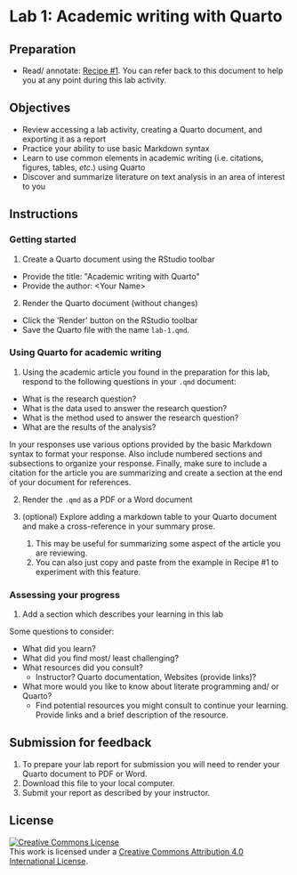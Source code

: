 # Lab 1: Academic writing with Quarto

<!-- 
- [ ] Create dev container
-->

<!-- NOTE: 
You can preview this README.md document by clicking the 'Preview' button in the RStudio toolbar. The rendered document will appear in the 'Viewer' pane to the right as a formatted report.
-->

## Preparation

- Read/ annotate: [Recipe \#1](https://qtalr.github.io/qtalrkit/articles/recipe-1.html). You can refer back to this document to help you at any point during this lab activity.

## Objectives

- Review accessing a lab activity, creating a Quarto document, and exporting it as a report
- Practice your ability to use basic Markdown syntax
- Learn to use common elements in academic writing (i.e. citations, figures, tables, *etc*.) using Quarto
- Discover and summarize literature on text analysis in an area of interest to you

## Instructions

### Getting started

1. Create a Quarto document using the RStudio toolbar
  - Provide the title: "Academic writing with Quarto"
  - Provide the author: \<Your Name\>
2. Render the Quarto document (without changes)
  - Click the 'Render' button on the RStudio toolbar
  - Save the Quarto file with the name `lab-1.qmd`.

### Using Quarto for academic writing

1. Using the academic article you found in the preparation for this lab, respond to the following questions in your `.qmd` document:

- What is the research question?
- What is the data used to answer the research question?
- What is the method used to answer the research question?
- What are the results of the analysis?

In your responses use various options provided by the basic Markdown syntax to format your response. Also include numbered sections and subsections to organize your response. Finally, make sure to include a citation for the article you are summarizing and create a section at the end of your document for references.

2. Render the `.qmd` as a PDF or a Word document

3. (optional) Explore adding a markdown table to your Quarto document and make a cross-reference in your summary prose.
   1. This may be useful for summarizing some aspect of the article you are reviewing.
   2. You can also just copy and paste from the example in Recipe #1 to experiment with this feature.

### Assessing your progress

1. Add a section which describes your learning in this lab

Some questions to consider: 

  - What did you learn?
  - What did you find most/ least challenging?
  - What resources did you consult? 
    - Instructor? Quarto documentation, Websites (provide links)?
  - What more would you like to know about literate programming and/ or Quarto?
    - Find potential resources you might consult to continue your learning. Provide links and a brief description of the resource.

## Submission for feedback

1. To prepare your lab report for submission you will need to render your Quarto document to PDF or Word. 
2. Download this file to your local computer.
3. Submit your report as described by your instructor.

## License

<a rel="license" href="http://creativecommons.org/licenses/by/4.0/"><img alt="Creative Commons License" style="border-width:0" src="https://i.creativecommons.org/l/by/4.0/88x31.png" /></a><br />This work is licensed under a <a rel="license" href="http://creativecommons.org/licenses/by/4.0/">Creative Commons Attribution 4.0 International License</a>.
